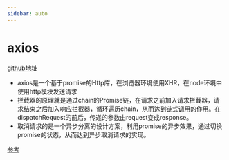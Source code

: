 ```yaml
---
sidebar: auto
---
```


# axios

[github地址](https://github.com/axios/axios)

- axios是一个基于promise的Http库，在浏览器环境使用XHR，在node环境中使用http模块发送请求
- 拦截器的原理就是通过chain的Promise链，在请求之前加入请求拦截器，请求结束之后加入响应拦截器，循环遍历chain，从而达到链式调用的作用。在dispatchRequest的前后，传递的参数由request变成response。
- 取消请求的是一个异步分离的设计方案，利用promise的异步效果，通过切换promise的状态，从而达到异步取消请求的实现。

[参考](https://juejin.cn/post/6905189135796371469)

